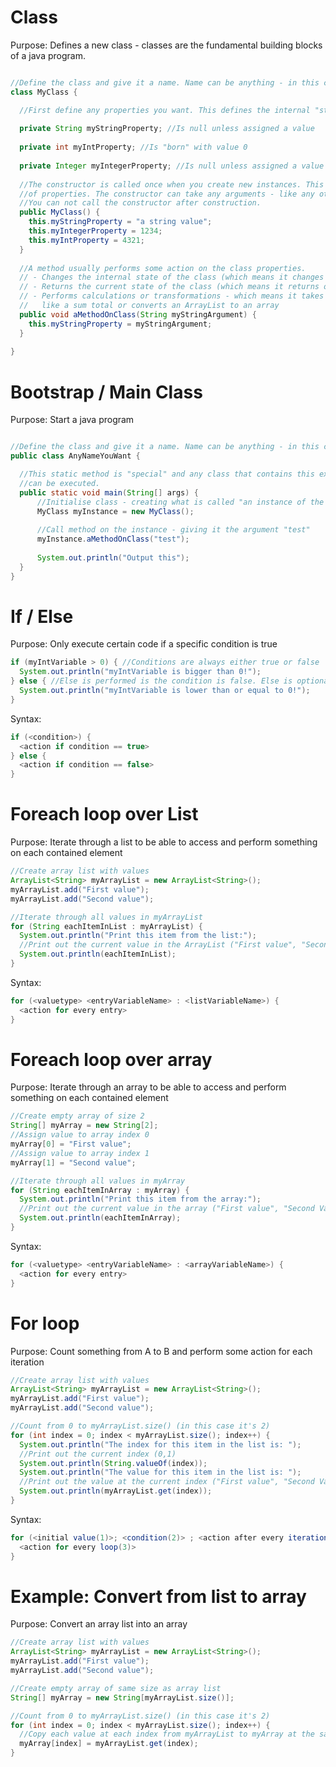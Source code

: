 # Class
Purpose: Defines a new class - classes are the fundamental building blocks of a java program.

```java

//Define the class and give it a name. Name can be anything - in this case "MyClass"
class MyClass {

  //First define any properties you want. This defines the internal "state" of your class.
  
  private String myStringProperty; //Is null unless assigned a value
  
  private int myIntProperty; //Is "born" with value 0
  
  private Integer myIntegerProperty; //Is null unless assigned a value
  
  //The constructor is called once when you create new instances. This is where you can do initialisation 
  //of properties. The constructor can take any arguments - like any other method.
  //You can not call the constructor after construction.
  public MyClass() {
    this.myStringProperty = "a string value";
    this.myIntegerProperty = 1234;
    this.myIntProperty = 4321;
  }
  
  //A method usually performs some action on the class properties. 
  // - Changes the internal state of the class (which means it changes the values of one or more properties on the class)
  // - Returns the current state of the class (which means it returns on or more values of the properties in the class)
  // - Performs calculations or transformations - which means it takes the internal state and converts it to something else
  //   like a sum total or converts an ArrayList to an array
  public void aMethodOnClass(String myStringArgument) {
    this.myStringProperty = myStringArgument;
  }
 
}

```

# Bootstrap / Main Class
Purpose: Start a java program

```java

//Define the class and give it a name. Name can be anything - in this case "AnyNameYouWant"
public class AnyNameYouWant {

  //This static method is "special" and any class that contains this exact method is considered a "program" that
  //can be executed.
  public static void main(String[] args) {
      //Initialise class - creating what is called "an instance of the class"
      MyClass myInstance = new MyClass();
      
      //Call method on the instance - giving it the argument "test"
      myInstance.aMethodOnClass("test");
      
      System.out.println("Output this");
  }
}

```

# If / Else
Purpose: Only execute certain code if a specific condition is true

```java
if (myIntVariable > 0) { //Conditions are always either true or false
  System.out.println("myIntVariable is bigger than 0!"); 
} else { //Else is performed is the condition is false. Else is optional
  System.out.println("myIntVariable is lower than or equal to 0!");
}

```

Syntax: 

```java
if (<condition>) {
  <action if condition == true>
} else { 
  <action if condition == false>
}

```


# Foreach loop over List
Purpose: Iterate through a list to be able to access and perform something on each contained element

```java
//Create array list with values
ArrayList<String> myArrayList = new ArrayList<String>();
myArrayList.add("First value");
myArrayList.add("Second value");

//Iterate through all values in myArrayList
for (String eachItemInList : myArrayList) {
  System.out.println("Print this item from the list:"); 
  //Print out the current value in the ArrayList ("First value", "Second Value")
  System.out.println(eachItemInList); 
}

```

Syntax: 

```java
for (<valuetype> <entryVariableName> : <listVariableName>) {
  <action for every entry>
}

```

# Foreach loop over array
Purpose: Iterate through an array to be able to access and perform something on each contained element

```java
//Create empty array of size 2
String[] myArray = new String[2];
//Assign value to array index 0
myArray[0] = "First value";
//Assign value to array index 1
myArray[1] = "Second value";

//Iterate through all values in myArray
for (String eachItemInArray : myArray) {
  System.out.println("Print this item from the array:"); 
  //Print out the current value in the array ("First value", "Second Value")
  System.out.println(eachItemInArray); 
}

```
Syntax: 

```java
for (<valuetype> <entryVariableName> : <arrayVariableName>) {
  <action for every entry>
}

```

# For loop
Purpose: Count something from A to B and perform some action for each iteration

```java
//Create array list with values
ArrayList<String> myArrayList = new ArrayList<String>();
myArrayList.add("First value");
myArrayList.add("Second value");

//Count from 0 to myArrayList.size() (in this case it's 2)
for (int index = 0; index < myArrayList.size(); index++) {
  System.out.println("The index for this item in the list is: "); 
  //Print out the current index (0,1)
  System.out.println(String.valueOf(index)); 
  System.out.println("The value for this item in the list is: "); 
  //Print out the value at the current index ("First value", "Second Value")
  System.out.println(myArrayList.get(index)); 
}

```

Syntax: 

```java
for (<initial value(1)>; <condition(2)> ; <action after every iteration(4)>) {
  <action for every loop(3)>
}

```

# Example: Convert from list to array
Purpose: Convert an array list into an array

```java
//Create array list with values
ArrayList<String> myArrayList = new ArrayList<String>();
myArrayList.add("First value");
myArrayList.add("Second value");

//Create empty array of same size as array list
String[] myArray = new String[myArrayList.size()];

//Count from 0 to myArrayList.size() (in this case it's 2)
for (int index = 0; index < myArrayList.size(); index++) {
  //Copy each value at each index from myArrayList to myArray at the same index 
  myArray[index] = myArrayList.get(index);
}



```

